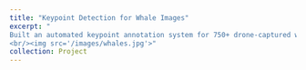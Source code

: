 ```yaml
---
title: "Keypoint Detection for Whale Images"
excerpt: "
Built an automated keypoint annotation system for 750+ drone-captured whale images using YOLOv8, cutting manual labeling effort by 80%. Integrated an active learning loop that prioritized uncertain samples, leading to a 35% boost in detection accuracy while reducing labeled data needs by 66%. Enabled efficient, scalable annotation for wildlife monitoring tasks.
<br/><img src='/images/whales.jpg'>"
collection: Project
---
```


[Code]: https://github.com/KedarnathKC/Save-The-Whales
